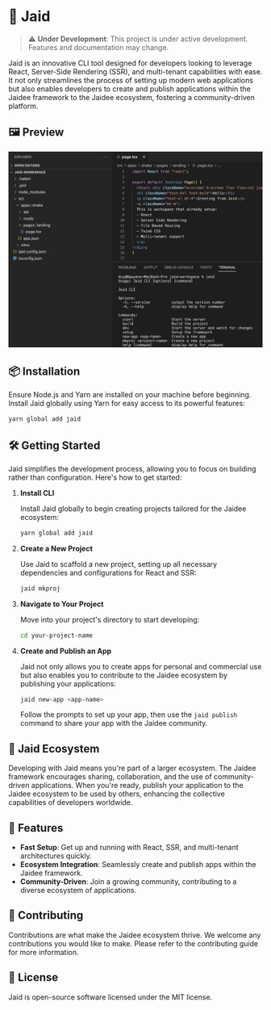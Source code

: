 # 🚀 Jaid

> :warning: **Under Development**: This project is under active development. Features and documentation may change.

Jaid is an innovative CLI tool designed for developers looking to leverage React, Server-Side Rendering (SSR), and multi-tenant capabilities with ease. It not only streamlines the process of setting up modern web applications but also enables developers to create and publish applications within the Jaidee framework to the Jaidee ecosystem, fostering a community-driven platform.

## 🖼️ Preview
![Jaid CLI Preview](./docs/images/preview_react_twind_file_based_multitenant_ready.png "Jaid CLI Preview")

## 📦 Installation

Ensure Node.js and Yarn are installed on your machine before beginning. Install Jaid globally using Yarn for easy access to its powerful features:

```bash
yarn global add jaid
```

## 🛠️ Getting Started

Jaid simplifies the development process, allowing you to focus on building rather than configuration. Here's how to get started:

1. **Install CLI**

    Install Jaid globally to begin creating projects tailored for the Jaidee ecosystem:

    ```bash
    yarn global add jaid
    ```

2. **Create a New Project**

    Use Jaid to scaffold a new project, setting up all necessary dependencies and configurations for React and SSR:

    ```bash
    jaid mkproj
    ```

3. **Navigate to Your Project**

    Move into your project's directory to start developing:

    ```bash
    cd your-project-name
    ```

4. **Create and Publish an App**

    Jaid not only allows you to create apps for personal and commercial use but also enables you to contribute to the Jaidee ecosystem by publishing your applications:

    ```bash
    jaid new-app <app-name>
    ```

    Follow the prompts to set up your app, then use the `jaid publish` command to share your app with the Jaidee community.

## 🔌 Jaid Ecosystem

Developing with Jaid means you're part of a larger ecosystem. The Jaidee framework encourages sharing, collaboration, and the use of community-driven applications. When you're ready, publish your application to the Jaidee ecosystem to be used by others, enhancing the collective capabilities of developers worldwide.

## 🌟 Features

- **Fast Setup**: Get up and running with React, SSR, and multi-tenant architectures quickly.
- **Ecosystem Integration**: Seamlessly create and publish apps within the Jaidee framework.
- **Community-Driven**: Join a growing community, contributing to a diverse ecosystem of applications.

## 🤝 Contributing

Contributions are what make the Jaidee ecosystem thrive. We welcome any contributions you would like to make. Please refer to the contributing guide for more information.

## 📝 License

Jaid is open-source software licensed under the MIT license.
